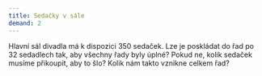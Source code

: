 ```yaml
---
title: Sedačky v sále
demand: 2
---
```


Hlavní sál divadla má k dispozici 350 sedaček. Lze je poskládat do řad po 32 sedadlech tak, aby všechny řady byly úplné? Pokud ne, kolik sedaček musíme přikoupit, aby to šlo? Kolik nám takto vznikne celkem řad?
